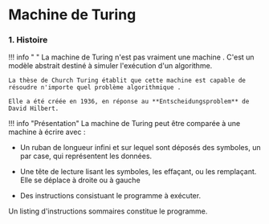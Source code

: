 # Machine de Turing

### 1. Histoire  

!!! info " " 
    La machine de Turing n'est pas vraiment une machine . C'est un modèle abstrait destiné à simuler l'exécution d'un algorithme.

    La thèse de Church Turing établit que cette machine est capable de résoudre n'importe quel problème algorithmique .

    Elle a été créée en 1936, en réponse au **Entscheidungsproblem** de David Hilbert.
!!! info "Présentation"
La machine de Turing peut être comparée à une machine à écrire avec :

* Un ruban de longueur infini et sur lequel sont déposés des symboles, un par case, qui représentent les données.

* Une tête de lecture lisant les symboles, les effaçant, ou les remplaçant. Elle se déplace à droite ou à gauche 

* Des instructions consistuant le programme à exécuter.

Un listing d'instructions sommaires constitue le programme.